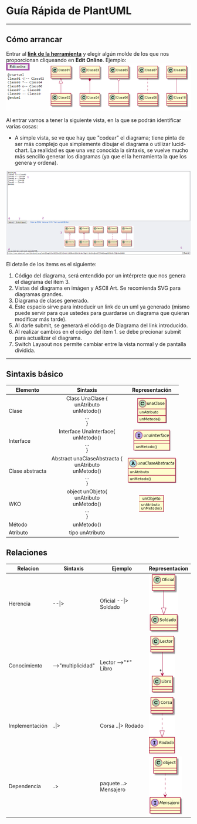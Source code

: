 # Guía Rápida de PlantUML
---

## Cómo arrancar
Entrar al [**link de la herramienta**](https://plantuml.com/es/class-diagram) y elegir algún molde de los que nos proporcionan cliqueando en **Edit Online**.
Ejemplo: 
<img src="edit-online.png">

Al entrar vamos a tener la siguiente vista, en la que se podrán identificar varias cosas:
- A simple vista, se ve que hay que "codear" el diagrama; tiene pinta de ser más complejo que simplemente dibujar el diagrama o utilizar lucid-chart. La realidad es que una vez conocida la sintaxis, se vuelve mucho más sencillo generar los diagramas (ya que el la herramienta la que los genera y ordena).

<img src="pantalla.png">

El detalle de los items es el siguiente: 
1. Código del diagrama, será entendido por un intérprete que nos genera el diagrama del item 3.
2. Vistas del diagrama en imágen y ASCII Art. Se recomienda SVG para diagramas grandes.
3. Diagrama de clases generado.
4. Este espacio sirve para introducir un link de un uml ya generado (mismo puede servir para que ustedes para guardarse un diagrama que quieran modificar más tarde). 
5. Al darle submit, se generará el código de Diagrama del link introducido. 
6. Al realizar cambios en el código del item 1. se debe precionar submit para actualizar el diagrama.
7. Switch Layaout nos permite cambiar entre la vista normal y de pantalla dividida. 

___

## Sintaxis básico

|Elemento|Sintaxis|Representación|
|--------|:------:|:------------:|
|Clase   |Class UnaClase {<br>unAtributo <br> unMetodo() <br>...<br>}|<img src="clase.png">|
|Interface|Interface UnaInterface{<br>unMetodo() <br>...<br>}|<img src="interface.png">|
|Clase abstracta|Abstract unaClaseAbstracta {<br>unAtributo <br> unMetodo() <br>...<br>}|<img src="abstract.png">|
|WKO|object unObjeto{<br>unAtributo <br> unMetodo() <br>...<br>}|<img src="wko.png">|
|Método|unMetodo()|||
|Atributo|tipo unAtributo|||


## Relaciones

|Relacion|Sintaxis|Ejemplo|Representacion|
|--------|--------|--------|--------------|
|Herencia| --\|\> |Oficial --\|\> Soldado|<img src="hereda.png">|
|Conocimiento| -->"multiplicidad"|Lector -->"\*" Libro|<img src="conoce.png">|
|Implementación|..\|\>|Corsa ..\|\> Rodado|<img src="implementa.png">|
|Dependencia|..>|paquete ..> Mensajero|<img src="depende.png">|

